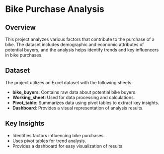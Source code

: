 # Bike Purchase Analysis

## Overview
This project analyzes various factors that contribute to the purchase of a bike. The dataset includes demographic and economic attributes of potential buyers, and the analysis helps identify trends and key influencers in bike purchases.

## Dataset
The project utilizes an Excel dataset with the following sheets:
- **bike_buyers**: Contains raw data about potential bike buyers.
- **Working_sheet**: Used for data processing and calculations.
- **Pivot_table**: Summarizes data using pivot tables to extract key insights.
- **Dashboard**: Provides a visual representation of analysis results.

## Key Insights
- Identifies factors influencing bike purchases.
- Uses pivot tables for trend analysis.
- Provides a dashboard for easy visualization of results.


